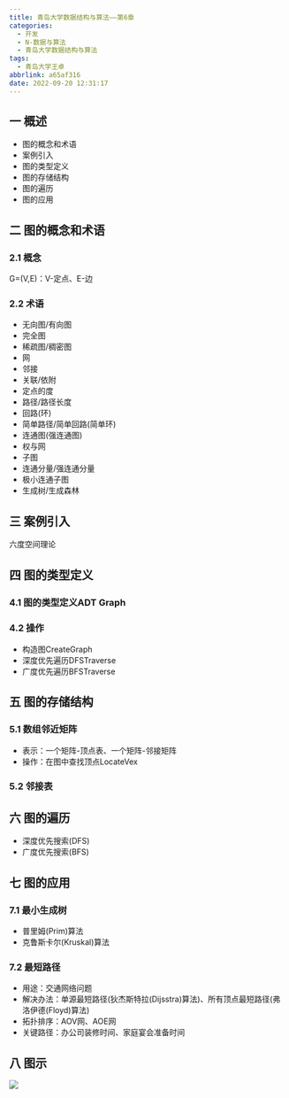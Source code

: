 ```yaml
---
title: 青岛大学数据结构与算法——第6章
categories:
  - 开发
  - N-数据与算法
  - 青岛大学数据结构与算法
tags:
  - 青岛大学王卓
abbrlink: a65af316
date: 2022-09-20 12:31:17
---
```

## 一 概述

* 图的概念和术语
* 案例引入
* 图的类型定义
* 图的存储结构
* 图的遍历
* 图的应用

<!--more-->

## 二 图的概念和术语

### 2.1 概念

G=(V,E)：V-定点、E-边

### 2.2 术语

* 无向图/有向图
* 完全图
* 稀疏图/稠密图
* 网
* 邻接
* 关联/依附
* 定点的度
* 路径/路径长度
* 回路(环)
* 简单路径/简单回路(简单环)
* 连通图(强连通图)
* 权与网
* 子图
* 连通分量/强连通分量
* 极小连通子图
* 生成树/生成森林

## 三 案例引入

六度空间理论

## 四 图的类型定义

### 4.1 图的类型定义ADT Graph

### 4.2 操作

* 构造图CreateGraph
* 深度优先遍历DFSTraverse
* 广度优先遍历BFSTraverse

## 五 图的存储结构

### 5.1 数组邻近矩阵

* 表示：一个矩阵-顶点表、一个矩阵-邻接矩阵
* 操作：在图中查找顶点LocateVex

### 5.2 邻接表

## 六 图的遍历

* 深度优先搜索(DFS)
* 广度优先搜索(BFS)

## 七 图的应用

### 7.1 最小生成树

* 普里姆(Prim)算法
* 克鲁斯卡尔(Kruskal)算法

### 7.2 最短路径

* 用途：交通网络问题
* 解决办法：单源最短路径(狄杰斯特拉(Dijsstra)算法)、所有顶点最短路径(弗洛伊德(Floyd)算法)
* 拓扑排序：AOV网、AOE网
* 关键路径：办公司装修时间、家庭宴会准备时间

## 八 图示

![][1]

[1]:https://jsd.onmicrosoft.cn/gh/PGzxc/CDN/blog-data-struct-basic/data-struct-chapter-6.png